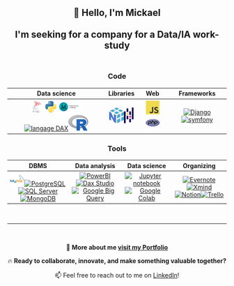 <h2 Align="center"><b>👋 Hello, I'm Mickael</b><br><br>
I'm seeking for a company for a Data/IA work-study<br><br></h2>
<div Align="center"><h3><b>Code</b></h3>

Data science | Libraries | Web | Frameworks
:-:|:-:|:-:|:-:
<a href="https://github.com/MiKL5/SQLserver/"><img src="assets/sqlServer.svg" alt="t-sql" width="32" height="auto"></a><a href="https://github.com/MiKL5/Python"><img src="https://raw.githubusercontent.com/devicons/devicon/master/icons/python/python-original.svg" alt="python" width="32" height="auto" pointer-events="none"></a><a href="https://github.com/MiKL5/PowerBI"><img src="https://raw.githubusercontent.com/MiKL5/PowerBI/refs/heads/master/assets/m.png" alt="langage M" height="32" height="auto" pointer-events="none"><img src="https://upload.wikimedia.org/wikipedia/commons/b/b9/DAX_logo.svg" alt="langage DAX" height="32" height="auto" pointer-events="none"></a><!-- <a href="https://github.com/MiKL5/devAppli"> <img src="assets/swift.png" alt="Langage Swift" height="36px"></a>--><a href="#"><img src="assets/r.svg.png" alt="Langage R" height="36px"></a>|<a href="#"><img src="assets/numPy.svg" alt="Numpy" height="36px"><img src="assets/pandas.svg" alt="Pandas" height="36px"></a>|<a href="https://mikl5.github.io/afpaDev/"><img src="https://raw.githubusercontent.com/devicons/devicon/master/icons/javascript/javascript-original.svg" alt="javaScript" width="32" height="32"  pointer-events="none" /></a><a href="#"><img src="https://raw.githubusercontent.com/devicons/devicon/master/icons/php/php-original.svg" alt="php" width="32" height="auto"></a>|<a href="#"><img src="https://www.djangoproject.com/m/img/logos/django-logo-negative.svg" alt="Django" height="36px"></a><a href="https://github.com/MiKL5/afpaDevSymfony"><img src="https://symfony.com/logos/symfony_black_03.svg" alt="symfony" width="32" height="auto"></a></div>
<h3><b>Tools</b></h1>

DBMS | Data analysis | Data science | Organizing
:-:|:-:|:-:|:-:
<a href="#"><img src="https://raw.githubusercontent.com/devicons/devicon/master/icons/mysql/mysql-original-wordmark.svg" alt="MySql et Maria DB" width="32" height="auto"></a><a href="https://github.com/MiKL5/PostgreSQL/"><img src="https://upload.wikimedia.org/wikipedia/commons/thumb/2/29/Postgresql_elephant.svg/langfr-1920px-Postgresql_elephant.svg.png" alt="PostgreSQL" width="32" height=auto  pointer-events="none"/></a><a href="https://github.com/MiKL5/TSQL"><img src="https://www.svgrepo.com/show/303229/microsoft-sql-server-logo.svg" alt="SQL Server" width="32"></a><a href="https://github.com/MiKL5/MongoDB"><img src="https://github.com/MiKL5/Business_Intelligence/raw/master/assets/mongodb_original_logo_icon_146424.svg" alt="MongoDB" width=auto height="32" pointer-events="none"/></a>|<a href="https://github.com/MiKL5/PowerBI/"><img src="https://upload.wikimedia.org/wikipedia/commons/c/cf/New_Power_BI_Logo.svg" alt="PowerBI" width="32" height="auto" pointer-events="none" /></a><a href="https://github.com/MiKL5/PowerBI/"><img src="https://daxstudio.org/img/daxstudio-logo-light.svg" alt="Dax Studio" width="32" height="auto" pointer-events="none"/></a><a href="#"><img src="https://www.gstatic.com/bricks/image/d1a2346b57ea1c97bc4f8f01f289616f45c33d66bcd5b1372252fce3533cae4a.svg" alt="Google Big Query" height="36px"></a>|<a href="#"><img src="https://upload.wikimedia.org/wikipedia/commons/3/38/Jupyter_logo.svg" alt="Jupyter notebook" width="32"><img src="https://upload.wikimedia.org/wikipedia/commons/d/d0/Google_Colaboratory_SVG_Logo.svg" alt="Google Colab" height="32"></a>|<a href="#"><img src="https://www.svgrepo.com/download/475648/evernote-color.svg" alt="Evernote" width="32" height="auto"  pointer-events="none" /><img src="https://assets.xmind.net/www/assets/images/xmind2022/xmind2022-logo-c945ae44d8.svg" alt="Xmind" width="32" height="auto"  pointer-events="none" /><img src="https://www.svgrepo.com/download/452076/notion.svg" alt="Notion" width="32" height="auto"  pointer-events="none" /><img src="https://www.svgrepo.com/download/303635/trello-logo.svg" alt="Trello" width="32" height="auto" pointer-events="none" /> </a></div>
<br>
<hr><br>

🔗 **More about me [visit my Portfolio](https://mikl5.github.io/home/)**

🔥 **Ready to collaborate, innovate, and make something valuable together?**

📫 Feel free to reach out to me on [LinkedIn](https://www.linkedin.com/in/mikl5/)!